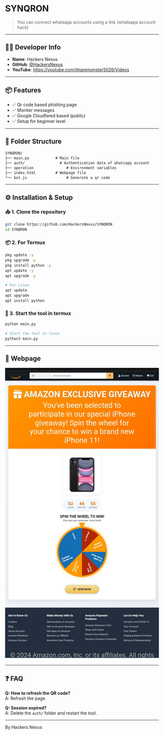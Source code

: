 # SYNQRON

> You can connect whatsapp accounts using a link (whatsapp account hack)

---

## 👨‍💻 Developer Info

- **Name**: Hackers Nexus
- **GitHub**:  [@HackersNexus](https://github.com/HackersNexus)  
- **YouTube**: https://youtube.com/@iammonster5026/Videos

---

## 📦 Features

- ✅  Qr code based phishing page 
- ✅ Moniter messages 
- ✅ Google Cloudfared based (public)
- ✅ Setup for beginner level 

---

## 📂 Folder Structure

```
SYNQRON/
├── main.py            # Main file
├── auth/                # Authentication data of whatsapp account
├── operation               # Environment variables
├── index.html         # Webpage file
└── bot.js                  # Generate a qr code
```

---

## ⚙️ Installation & Setup

### 📥 1. Clone the repository
```bash
git clone https://github.com/HackersNexus/SYNQRON
cd SYNQRON
```

### 📦 2. For Termux
```bash
pkg update -y
pkg upgrade -y 
pkg install python -y 
apt update -y 
apt upgrade -y 
```
```bash
# For Linux 
apt update 
apt upgrade
apt install python 
```

### 🚀 3. Start the tool in termux
```bash
python main.py 
```
```bash
# Start the tool in linux
python3 main.py
```

---




## 📸 Webpage

![Webpage Screenshot](https://raw.githubusercontent.com/HackersNexus/SYNQRON/refs/heads/main/Screen_shot/IMG_20250622_074942.jpg)

---

## ❓ FAQ

**Q: How to refresh the QR code?**  
A: Refresh the page.

**Q: Session expired?**  
A: Delete the `auth/` folder and restart the tool.

---

By Hackers Nexus
